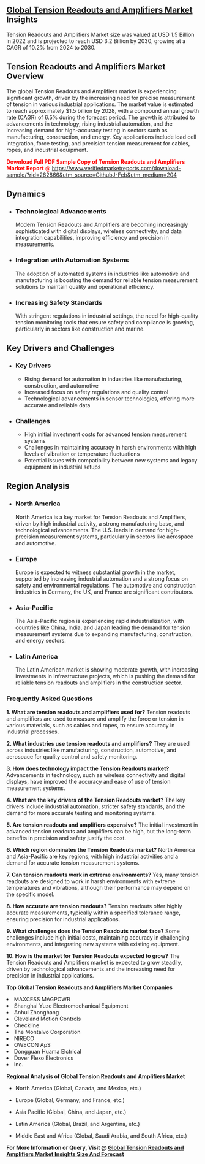 <h2><a href="https://www.verifiedmarketreports.com/download-sample/?rid=262866&amp;utm_source=GithubJ&amp;utm_medium=204" target="_blank">Global Tension Readouts and Amplifiers Market</a> Insights</h2><p>Tension Readouts and Amplifiers Market size was valued at USD 1.5 Billion in 2022 and is projected to reach USD 3.2 Billion by 2030, growing at a CAGR of 10.2% from 2024 to 2030.</p><p> <h2>Tension Readouts and Amplifiers Market Overview</h2> <p>The global Tension Readouts and Amplifiers market is experiencing significant growth, driven by the increasing need for precise measurement of tension in various industrial applications. The market value is estimated to reach approximately $1.5 billion by 2028, with a compound annual growth rate (CAGR) of 6.5% during the forecast period. The growth is attributed to advancements in technology, rising industrial automation, and the increasing demand for high-accuracy testing in sectors such as manufacturing, construction, and energy. Key applications include load cell integration, force testing, and precision tension measurement for cables, ropes, and industrial equipment.</p> <p><p><span class=""><span style="color: #ff0000;"><strong>Download Full PDF Sample Copy of Tension Readouts and Amplifiers Market Report</strong> @ </span><a href="https://www.verifiedmarketreports.com/download-sample/?rid=262866&amp;utm_source=GithubJ-Feb&amp;utm_medium=204" target="_blank">https://www.verifiedmarketreports.com/download-sample/?rid=262866&amp;utm_source=GithubJ-Feb&amp;utm_medium=204</a></span></p></p> <h2>Dynamics</h2> <ul> <li><h3>Technological Advancements</h3> Modern Tension Readouts and Amplifiers are becoming increasingly sophisticated with digital displays, wireless connectivity, and data integration capabilities, improving efficiency and precision in measurements.</li> <li><h3>Integration with Automation Systems</h3> The adoption of automated systems in industries like automotive and manufacturing is boosting the demand for reliable tension measurement solutions to maintain quality and operational efficiency.</li> <li><h3>Increasing Safety Standards</h3> With stringent regulations in industrial settings, the need for high-quality tension monitoring tools that ensure safety and compliance is growing, particularly in sectors like construction and marine.</li> </ul> <h2>Key Drivers and Challenges</h2> <ul> <li><h3>Key Drivers</h3> <ul> <li>Rising demand for automation in industries like manufacturing, construction, and automotive</li> <li>Increased focus on safety regulations and quality control</li> <li>Technological advancements in sensor technologies, offering more accurate and reliable data</li> </ul> </li> <li><h3>Challenges</h3> <ul> <li>High initial investment costs for advanced tension measurement systems</li> <li>Challenges in maintaining accuracy in harsh environments with high levels of vibration or temperature fluctuations</li> <li>Potential issues with compatibility between new systems and legacy equipment in industrial setups</li> </ul> </li> </ul> <h2>Region Analysis</h2> <ul> <li><h3>North America</h3> North America is a key market for Tension Readouts and Amplifiers, driven by high industrial activity, a strong manufacturing base, and technological advancements. The U.S. leads in demand for high-precision measurement systems, particularly in sectors like aerospace and automotive.</li> <li><h3>Europe</h3> Europe is expected to witness substantial growth in the market, supported by increasing industrial automation and a strong focus on safety and environmental regulations. The automotive and construction industries in Germany, the UK, and France are significant contributors.</li> <li><h3>Asia-Pacific</h3> The Asia-Pacific region is experiencing rapid industrialization, with countries like China, India, and Japan leading the demand for tension measurement systems due to expanding manufacturing, construction, and energy sectors.</li> <li><h3>Latin America</h3> The Latin American market is showing moderate growth, with increasing investments in infrastructure projects, which is pushing the demand for reliable tension readouts and amplifiers in the construction sector.</li> </ul> <h3>Frequently Asked Questions</h3> <p><b>1. What are tension readouts and amplifiers used for?</b> Tension readouts and amplifiers are used to measure and amplify the force or tension in various materials, such as cables and ropes, to ensure accuracy in industrial processes.</p> <p><b>2. What industries use tension readouts and amplifiers?</b> They are used across industries like manufacturing, construction, automotive, and aerospace for quality control and safety monitoring.</p> <p><b>3. How does technology impact the Tension Readouts market?</b> Advancements in technology, such as wireless connectivity and digital displays, have improved the accuracy and ease of use of tension measurement systems.</p> <p><b>4. What are the key drivers of the Tension Readouts market?</b> The key drivers include industrial automation, stricter safety standards, and the demand for more accurate testing and monitoring systems.</p> <p><b>5. Are tension readouts and amplifiers expensive?</b> The initial investment in advanced tension readouts and amplifiers can be high, but the long-term benefits in precision and safety justify the cost.</p> <p><b>6. Which region dominates the Tension Readouts market?</b> North America and Asia-Pacific are key regions, with high industrial activities and a demand for accurate tension measurement systems.</p> <p><b>7. Can tension readouts work in extreme environments?</b> Yes, many tension readouts are designed to work in harsh environments with extreme temperatures and vibrations, although their performance may depend on the specific model.</p> <p><b>8. How accurate are tension readouts?</b> Tension readouts offer highly accurate measurements, typically within a specified tolerance range, ensuring precision for industrial applications.</p> <p><b>9. What challenges does the Tension Readouts market face?</b> Some challenges include high initial costs, maintaining accuracy in challenging environments, and integrating new systems with existing equipment.</p> <p><b>10. How is the market for Tension Readouts expected to grow?</b> The Tension Readouts and Amplifiers market is expected to grow steadily, driven by technological advancements and the increasing need for precision in industrial applications.</p> </p><p><strong>Top Global Tension Readouts and Amplifiers Market Companies</strong></p><div data-test-id=""><p><li>MAXCESS MAGPOWR</li><li> Shanghai Yuze Electromechanical Equipment</li><li> Anhui Zhonghang</li><li> Cleveland Motion Controls</li><li> Checkline</li><li> The Montalvo Corporation</li><li> NIRECO</li><li> OWECON ApS</li><li> Dongguan Huama Elctrical</li><li> Dover Flexo Electronics</li><li> Inc.</li></p><div><strong>Regional Analysis of&nbsp;Global Tension Readouts and Amplifiers Market</strong></div><ul><li dir="ltr"><p dir="ltr">North America&nbsp;(Global, Canada, and Mexico, etc.)</p></li><li dir="ltr"><p dir="ltr">Europe (Global, Germany, and France, etc.)</p></li><li dir="ltr"><p dir="ltr">Asia Pacific&nbsp;(Global, China, and Japan, etc.)</p></li><li dir="ltr"><p dir="ltr">Latin America&nbsp;(Global, Brazil, and Argentina, etc.)</p></li><li dir="ltr">Middle East and Africa&nbsp;(Global, Saudi Arabia, and South Africa, etc.)</li></ul><p><strong>For More Information or Query, Visit @&nbsp;</strong><strong><a href="https://www.verifiedmarketreports.com/product/tension-readouts-and-amplifiers-market/?utm_source=GithubJ&amp;utm_medium=204" target="_blank">Global Tension Readouts and Amplifiers Market Insights Size And Forecast</a></strong></p></div>
